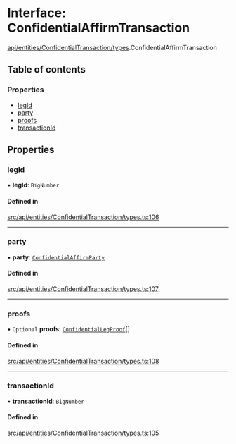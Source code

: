 # Interface: ConfidentialAffirmTransaction

[api/entities/ConfidentialTransaction/types](../wiki/api.entities.ConfidentialTransaction.types).ConfidentialAffirmTransaction

## Table of contents

### Properties

- [legId](../wiki/api.entities.ConfidentialTransaction.types.ConfidentialAffirmTransaction#legid)
- [party](../wiki/api.entities.ConfidentialTransaction.types.ConfidentialAffirmTransaction#party)
- [proofs](../wiki/api.entities.ConfidentialTransaction.types.ConfidentialAffirmTransaction#proofs)
- [transactionId](../wiki/api.entities.ConfidentialTransaction.types.ConfidentialAffirmTransaction#transactionid)

## Properties

### legId

• **legId**: `BigNumber`

#### Defined in

[src/api/entities/ConfidentialTransaction/types.ts:106](https://github.com/PolymeshAssociation/polymesh-private-sdk/blob/297c67ce/src/api/entities/ConfidentialTransaction/types.ts#L106)

___

### party

• **party**: [`ConfidentialAffirmParty`](../wiki/api.entities.ConfidentialTransaction.types.ConfidentialAffirmParty)

#### Defined in

[src/api/entities/ConfidentialTransaction/types.ts:107](https://github.com/PolymeshAssociation/polymesh-private-sdk/blob/297c67ce/src/api/entities/ConfidentialTransaction/types.ts#L107)

___

### proofs

• `Optional` **proofs**: [`ConfidentialLegProof`](../wiki/api.entities.ConfidentialTransaction.types.ConfidentialLegProof)[]

#### Defined in

[src/api/entities/ConfidentialTransaction/types.ts:108](https://github.com/PolymeshAssociation/polymesh-private-sdk/blob/297c67ce/src/api/entities/ConfidentialTransaction/types.ts#L108)

___

### transactionId

• **transactionId**: `BigNumber`

#### Defined in

[src/api/entities/ConfidentialTransaction/types.ts:105](https://github.com/PolymeshAssociation/polymesh-private-sdk/blob/297c67ce/src/api/entities/ConfidentialTransaction/types.ts#L105)
